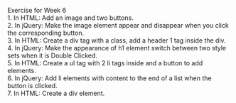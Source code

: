 Exercise for Week 6<br>
	1. In HTML: Add an image and two buttons.<br>
	2. In jQuery: Make the image element appear and disappear when you click the corresponding button.<br>
	3. In HTML: Create a div tag with a class, add a header 1 tag inside the div.<br>
	4. In jQuery: Make the appearance of h1 element switch between two style sets when it is Double Clicked.<br>
	5. In HTML: Create a ul tag with 2 li tags inside and a button to add elements.<br>
	6. In jQuery: Add li elements with content to the end of a list when the button is clicked.<br>
	7. In HTML: Create a div element.<br>